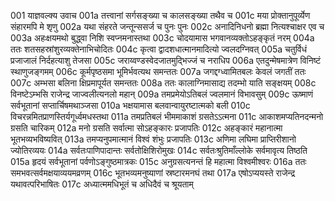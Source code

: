 001	याज्ञवल्क्य उवाच
001a	तत्त्वानां सर्गसङ्ख्या च कालसङ्ख्या तथैव च
001c	मया प्रोक्तानुपूर्व्येण संहारमपि मे शृणु
002a	यथा संहरते जन्तून्ससर्ज च पुनः पुनः
002c	अनादिनिधनो ब्रह्मा नित्यश्चाक्षर एव च
003a	अहःक्षयमथो बुद्ध्वा निशि स्वप्नमनास्तथा
003c	चोदयामास भगवानव्यक्तोऽहङ्कृतं नरम्
004a	ततः शतसहस्रांशुरव्यक्तेनाभिचोदितः
004c	कृत्वा द्वादशधात्मानमादित्यो ज्वलदग्निवत्
005a	चतुर्विधं प्रजाजालं निर्दहत्याशु तेजसा
005c	जराय्वण्डस्वेदजातमुद्भिज्जं च नराधिप
006a	एतदुन्मेषमात्रेण विनिष्टं स्थाणुजङ्गमम्
006c	कूर्मपृष्ठसमा भूमिर्भवत्यथ समन्ततः
007a	जगद्दग्ध्वामितबलः केवलं जगतीं ततः
007c	अम्भसा बलिना क्षिप्रमापूर्यत समन्ततः
008a	ततः कालाग्निमासाद्य तदम्भो याति सङ्क्षयम्
008c	विनष्टेऽम्भसि राजेन्द्र जाज्वलीत्यनलो महान्
009a	तमप्रमेयोऽतिबलं ज्वलमानं विभावसुम्
009c	ऊष्माणं सर्वभूतानां सप्तार्चिषमथाञ्जसा
010a	भक्षयामास बलवान्वायुरष्टात्मको बली
010c	विचरन्नमितप्राणस्तिर्यगूर्ध्वमधस्तथा
011a	तमप्रतिबलं भीममाकाशं ग्रसतेऽऽत्मना
011c	आकाशमप्यतिनदन्मनो ग्रसति चारिकम्
012a	मनो ग्रसति सर्वात्मा सोऽहङ्कारः प्रजापतिः
012c	अहङ्कारं महानात्मा भूतभव्यभविष्यवित्
013a	तमप्यनुपमात्मानं विश्वं शंभुः प्रजापतिः
013c	अणिमा लघिमा प्राप्तिरीशानो ज्योतिरव्ययः
014a	सर्वतःपाणिपादान्तः सर्वतोक्षिशिरोमुखः
014c	सर्वतःश्रुतिमाँल्लोके सर्वमावृत्य तिष्ठति
015a	हृदयं सर्वभूतानां पर्वणोऽङ्गुष्ठमात्रकः
015c	अनुग्रसत्यनन्तं हि महात्मा विश्वमीश्वरः
016a	ततः समभवत्सर्वमक्षयाव्ययमव्रणम्
016c	भूतभव्यमनुष्याणां स्रष्टारमनघं तथा
017a	एषोऽप्ययस्ते राजेन्द्र यथावत्परिभाषितः
017c	अध्यात्ममधिभूतं च अधिदैवं च श्रूयताम्
